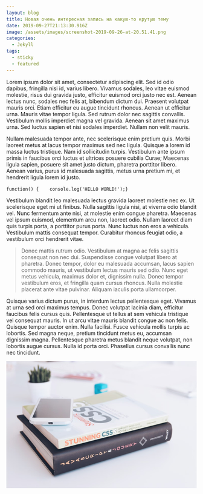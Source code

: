 ```yaml
---
layout: blog
title: Новая очень интересная запись на какую-то крутую тему
date: 2019-09-27T21:13:30.916Z
image: /assets/images/screenshot-2019-09-26-at-20.51.41.png
categories:
  - Jekyll
tags:
  - sticky
  - featured
---
```

Lorem ipsum dolor sit amet, consectetur adipiscing elit. Sed id odio dapibus, fringilla nisi id, varius libero. Vivamus sodales, leo vitae euismod molestie, risus dui gravida justo, efficitur euismod orci justo nec est. Aenean lectus nunc, sodales nec felis at, bibendum dictum dui. Praesent volutpat mauris orci. Etiam efficitur eu augue tincidunt rhoncus. Aenean ut efficitur urna. Mauris vitae tempor ligula. Sed rutrum dolor nec sagittis convallis. Vestibulum mollis imperdiet magna vel gravida. Aenean sit amet maximus urna. Sed luctus sapien et nisi sodales imperdiet. Nullam non velit mauris.

Nullam malesuada tempor ante, nec scelerisque enim pretium quis. Morbi laoreet metus at lacus tempor maximus sed nec ligula. Quisque a lorem id massa luctus tristique. Nam id sollicitudin turpis. Vestibulum ante ipsum primis in faucibus orci luctus et ultrices posuere cubilia Curae; Maecenas ligula sapien, posuere sit amet justo dictum, pharetra porttitor libero. Aenean varius, purus id malesuada sagittis, metus urna pretium mi, et hendrerit ligula lorem id justo.

```
function() {    console.log('HELLO WORLD!');}
```

Vestibulum blandit leo malesuada lectus gravida laoreet molestie nec ex. Ut scelerisque eget mi ut finibus. Nulla sagittis ligula nisi, at viverra odio blandit vel. Nunc fermentum ante nisi, at molestie enim congue pharetra. Maecenas vel ipsum euismod, elementum arcu non, laoreet odio. Nullam laoreet diam quis turpis porta, a porttitor purus porta. Nunc luctus non eros a vehicula. Vestibulum mattis consequat tempor. Curabitur rhoncus feugiat odio, a vestibulum orci hendrerit vitae.

> Donec mattis rutrum odio. Vestibulum at magna ac felis sagittis consequat non nec dui. Suspendisse congue volutpat libero at pharetra. Donec tempor, dolor eu malesuada accumsan, lacus sapien commodo mauris, ut vestibulum lectus mauris sed odio. Nunc eget metus vehicula, maximus dolor et, dignissim nulla. Donec tempor vestibulum eros, et fringilla quam cursus rhoncus. Nulla molestie placerat ante vitae pulvinar. Aliquam iaculis porta ullamcorper.

Quisque varius dictum purus, in interdum lectus pellentesque eget. Vivamus at urna sed orci maximus tempus. Donec volutpat lacinia diam, efficitur faucibus felis cursus quis. Pellentesque ut tellus at sem vehicula tristique vel consequat mauris. In ut arcu vitae mauris blandit congue ac non felis. Quisque tempor auctor enim. Nulla facilisi. Fusce vehicula mollis turpis ac lobortis. Sed magna neque, pretium tincidunt metus eu, accumsan dignissim magna. Pellentesque pharetra metus blandit neque volutpat, non lobortis augue cursus. Nulla id porta orci. Phasellus cursus convallis nunc nec tincidunt.

![books](/assets/images/13.jpg "books image")
